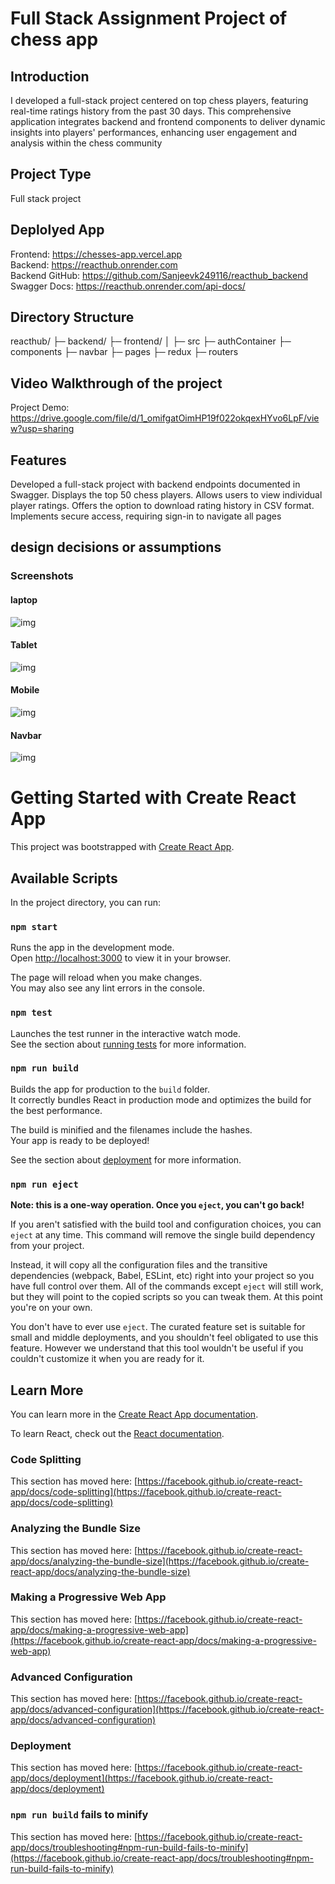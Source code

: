 # Full Stack Assignment Project of chess app

## Introduction

I developed a full-stack project centered on top chess players, featuring real-time ratings history from the past 30 days. This comprehensive application integrates backend and frontend components to deliver dynamic insights into players' performances, enhancing user engagement and analysis within the chess community

## Project Type

Full stack project

## Deplolyed App

Frontend: https://chesses-app.vercel.app<br>
Backend: https://reacthub.onrender.com<br>
Backend GitHub: https://github.com/Sanjeevk249116/reacthub_backend<br>
Swagger Docs: https://reacthub.onrender.com/api-docs/<br>

## Directory Structure

reacthub/
├─ backend/
├─ frontend/
│ ├─ src
├─ authContainer
├─ components
├─ navbar
├─ pages
├─ redux
├─ routers

## Video Walkthrough of the project

Project Demo: https://drive.google.com/file/d/1_omifgatOimHP19f022okqexHYvo6LpF/view?usp=sharing



## Features

Developed a full-stack project with backend endpoints documented in Swagger.
Displays the top 50 chess players.
Allows users to view individual player ratings.
Offers the option to download rating history in CSV format.
Implements secure access, requiring sign-in to navigate all pages

## design decisions or assumptions

 <h3>Screenshots</h3>

 <h4>laptop</h4>

<img src='https://i.ibb.co/F8KPB0N/laptop.png' alt='img' />

<h4>Tablet</h4>

<img src='https://i.ibb.co/Hqx3R6k/Tablet.png' alt='img' />

<h4>Mobile</h4>

<img src='https://i.ibb.co/NxbXZfg/mobile.png' alt='img' />


<h4>Navbar</h4>

<img src='https://i.ibb.co/y8mn44R/navbar.png' alt='img' />



# Getting Started with Create React App

This project was bootstrapped with [Create React App](https://github.com/facebook/create-react-app).

## Available Scripts

In the project directory, you can run:

### `npm start`

Runs the app in the development mode.\
Open [http://localhost:3000](http://localhost:3000) to view it in your browser.

The page will reload when you make changes.\
You may also see any lint errors in the console.

### `npm test`

Launches the test runner in the interactive watch mode.\
See the section about [running tests](https://facebook.github.io/create-react-app/docs/running-tests) for more information.

### `npm run build`

Builds the app for production to the `build` folder.\
It correctly bundles React in production mode and optimizes the build for the best performance.

The build is minified and the filenames include the hashes.\
Your app is ready to be deployed!

See the section about [deployment](https://facebook.github.io/create-react-app/docs/deployment) for more information.

### `npm run eject`

**Note: this is a one-way operation. Once you `eject`, you can't go back!**

If you aren't satisfied with the build tool and configuration choices, you can `eject` at any time. This command will remove the single build dependency from your project.

Instead, it will copy all the configuration files and the transitive dependencies (webpack, Babel, ESLint, etc) right into your project so you have full control over them. All of the commands except `eject` will still work, but they will point to the copied scripts so you can tweak them. At this point you're on your own.

You don't have to ever use `eject`. The curated feature set is suitable for small and middle deployments, and you shouldn't feel obligated to use this feature. However we understand that this tool wouldn't be useful if you couldn't customize it when you are ready for it.

## Learn More

You can learn more in the [Create React App documentation](https://facebook.github.io/create-react-app/docs/getting-started).

To learn React, check out the [React documentation](https://reactjs.org/).

### Code Splitting

This section has moved here: [https://facebook.github.io/create-react-app/docs/code-splitting](https://facebook.github.io/create-react-app/docs/code-splitting)

### Analyzing the Bundle Size

This section has moved here: [https://facebook.github.io/create-react-app/docs/analyzing-the-bundle-size](https://facebook.github.io/create-react-app/docs/analyzing-the-bundle-size)

### Making a Progressive Web App

This section has moved here: [https://facebook.github.io/create-react-app/docs/making-a-progressive-web-app](https://facebook.github.io/create-react-app/docs/making-a-progressive-web-app)

### Advanced Configuration

This section has moved here: [https://facebook.github.io/create-react-app/docs/advanced-configuration](https://facebook.github.io/create-react-app/docs/advanced-configuration)

### Deployment

This section has moved here: [https://facebook.github.io/create-react-app/docs/deployment](https://facebook.github.io/create-react-app/docs/deployment)

### `npm run build` fails to minify

This section has moved here: [https://facebook.github.io/create-react-app/docs/troubleshooting#npm-run-build-fails-to-minify](https://facebook.github.io/create-react-app/docs/troubleshooting#npm-run-build-fails-to-minify)

